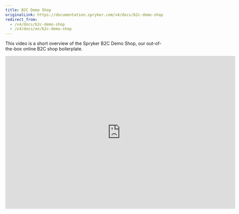 ```yaml
---
title: B2C Demo Shop
originalLink: https://documentation.spryker.com/v4/docs/b2c-demo-shop
redirect_from:
  - /v4/docs/b2c-demo-shop
  - /v4/docs/en/b2c-demo-shop
---
```


This video is a short overview of the Spryker B2C Demo Shop, our out-of-the-box online B2C shop boilerplate.

<iframe src="https://fast.wistia.net/embed/iframe/uv4rj9o34p" title="B2C Demo Shop Overview" allowtransparency="true" frameborder="0" scrolling="no" class="wistia_embed" name="wistia_embed" allowfullscreen="0" mozallowfullscreen="0" webkitallowfullscreen="0" oallowfullscreen="0" msallowfullscreen="0" width="720" height="480"></iframe>
